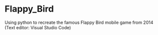 # Flappy_Bird
Using python to recreate the famous Flappy Bird mobile game from 2014 (Text editor: Visual Studio Code)
